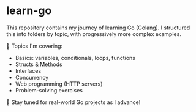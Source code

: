 # learn-go
This repository contains my journey of learning Go (Golang). I structured this into folders by topic, with progressively more complex examples.

📘 Topics I'm covering:
- Basics: variables, conditionals, loops, functions
- Structs & Methods
- Interfaces
- Concurrency
- Web programming (HTTP servers)
- Problem-solving exercises

🚀 Stay tuned for real-world Go projects as I advance!
